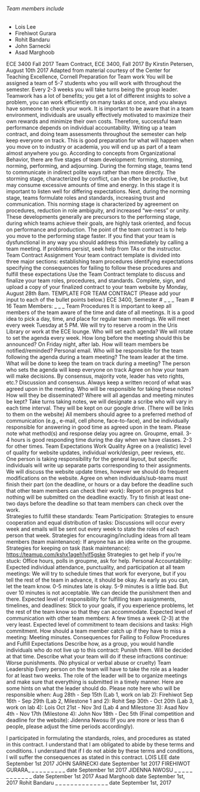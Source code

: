 ###### Team members include 
  * Lois Lee
  * Firehiwot Gurara
  * Rohit Bandaru
  * John Sarnecki
  * Asad Marghoob
  
  
ECE 3400 Fall 2017
Team Contract, ECE 3400, Fall 2017
By Kirstin Petersen, August 10th 2017
Adapted from material courtesy of the Center for Teaching Excellence, Cornell
Preparation for Team work
You will be assigned a team of 5-7 students who you will work with throughout the semester. Every 2-3 weeks you will take turns being the group leader. Teamwork has a lot of benefits; you get a lot of different insights to solve a problem, you can work efficiently on many tasks at once, and you always have someone to check your work. It is important to be aware that in a team environment, individuals are usually effectively motivated to maximize their own rewards and minimize their own costs. Therefore, successful team performance depends on individual accountability. Writing up a team contract, and doing team assessments throughout the semester can help keep everyone on track. This is good preparation for what will happen when you move on to industry or academia, you will end up as part of a team almost anywhere you go.
According to concepts from Organizational Behavior, there are five stages of team development: forming, storming, norming, performing, and adjourning. During the forming stage, teams tend to communicate in indirect polite ways rather than more directly. The storming stage, characterized by conflict, can be often be productive, but may consume excessive amounts of time and energy. In this stage it is important to listen well for differing expectations. Next, during the norming stage, teams formulate roles and standards, increasing trust and communication. This norming stage is characterized by agreement on procedures, reduction in role ambiguity, and increased “we-ness” or unity. These developments generally are precursors to the performing stage, during which teams achieve their goals, are highly task oriented, and focus on performance and production. The point of the team contract is to help you move to the performing stage faster.
If you find that your team is dysfunctional in any way you should address this immediately by calling a team meeting. If problems persist, seek help from TAs or the instructor.
Team Contract Assignment
Your team contract template is divided into three major sections:
establishing team procedures
identifying expectations
specifying the consequences for failing to follow these procedures and fulfill these expectations
Use the Team Contract template to discuss and finalize your team roles, procedures, and standards. Complete, sign, and upload a copy of your finalized contract to your team website by Monday, August 28th 8am.
TEMPLATE FOR TEAM CONTRACT
(Please add your input to each of the bullet points below.)
ECE 3400, Semester # _ _ _ Team # 16
Team Members: _ _ _
Team Procedures
It is important to keep all members of the team aware of the time and date of all meetings. It is a good idea to pick a day, time, and place for regular team meetings. We will meet every week Tuesday at 5 PM. We will try to reserve a room in the Uris Library or work at the ECE lounge.
Who will set each agenda? We will rotate to set the agenda every week. How long before the meeting should this be announced? On Friday night, after lab. How will team members be notified/reminded? Personal email.  Who will be responsible for the team following the agenda during a team meeting? The team leader at the time. What will be done to keep the team on track during a meeting? The person who sets the agenda will keep everyone on track 
Agree on how your team will make decisions. By consensus, majority vote, leader has veto rights, etc.? Discussion and consensus. 
Always keep a written record of what was agreed upon in the meeting. Who will be responsible for taking these notes? How will they be disseminated? Where will all agendas and meeting minutes be kept? Take turns taking notes, we will designate a scribe who will vary in each time interval. They will be kept on our google drive. (There will be links to them on the website)
All members should agree to a preferred method of communication (e.g., e-mail, cell phone, face-to-face), and be individually responsible for answering in good time as agreed upon in the team. Please note what method(s) and response delay you agree on. Groupme, email. 3-4 hours is good responding time during the day when we have classes. 2-3 for other times. 
Team Expectations
Work Quality
Agree on a (realistic) level of quality for website updates, individual work/design, peer reviews, etc. One person is taking responsibility for the general layout, but specific individuals will write up separate parts corresponding to their assignments. We will discuss the website update times, however we should do frequent modifications on the website. 
Agree on when individuals/sub-teams must finish their part (on the deadline, or hours or a day before the deadline such that other team members can check their work):  Report on progress but nothing will be submitted on the deadline exactly. Try to finish at least one-two days before the deadline so that team members can check over the work.  
Strategies to fulfill these standards:
Team Participation:
Strategies to ensure cooperation and equal distribution of tasks: Discussions will occur every week and emails will be sent out every week to state the roles of each person that week.
Strategies for encouraging/including ideas from all team members (team maintenance): If anyone has an idea write on the groupme.
Strategies for keeping on task (task maintenance):  https://teamup.com/kshx1ageh1yif5gske
Strategies to get help if you’re stuck: Office hours, polls in groupme, ask for help.
Personal Accountability:
Expected individual attendance, punctuality, and participation at all team meetings: We will try to schedule times that work for everyone, but if you tell the rest of the team in advance, it should be okay. As early as you can, let the team know. 0-5 minutes late is okay. 5-9 minutes is a little bad. But over 10 minutes is not acceptable. We can decide the punishment then and there.
Expected level of responsibility for fulfilling team assignments, timelines, and deadlines: Stick to your goals, if you experience problems, let the rest of the team know so that they can accommodate. 
Expected level of communication with other team members: A few times a week (2-3) at the very least.
Expected level of commitment to team decisions and tasks: High commitment. 
How should a team member catch up if they have to miss a meeting: Meeting minutes.
Consequences for Failing to Follow Procedures and Fulfill Expectations
Describe how, as a group, you would handle individuals who do not live up to this contract: Punish them. Will be decided at that time.
Describe what your team will do if these infractions continue: Worse punishments. (No physical or verbal abuse or cruelty)
Team Leadership
Every person on the team will have to take the role as a leader for at least two weeks. The role of the leader will be to organize meetings and make sure that everything is submitted in a timely manner. Here are some hints on what the leader should do. Please note here who will be responsible when:
Aug 28th - Sep 15th (Lab 1, work on lab 2): Firehiwot
Sep 16th - Sep 29th (Lab 2, Milestone 1 and 2): Rohit
Sep 30th - Oct 20th (Lab 3, work on lab 4): Lois
Oct 21st - Nov 3rd (Lab 4 and Milestone 3): Asad
Nov 4th - Nov 17th (Milestone 4): John
Nov 18th - Dec 5th (Final competition and deadline for the website): Jidenna Nwosu
(If you are more or less than 6 people, please adjust the time periods accordingly).

I participated in formulating the standards, roles, and procedures as stated in this contract.
I understand that I am obligated to abide by these terms and conditions.
I understand that if I do not abide by these terms and conditions, I will suffer the consequences as stated in this contract.
LOIS LEE					date September 1st 2017
JOHN SARNECKI 				date September 1st 2017
FIREHIWOT GURARA_ _ _ _ _ _ _ _ _ _  date September 1st 2017
JIDENNA NWOSU _ _ _ _ _ _ _ _ _ _ _ _ date September 1st 2017
Asad Marghoob  				date September 1st, 2017
Rohit Bandaru  _ _ _ _ _ _ _ _ _ _ _ _ _ _ date   September 1st, 2017





